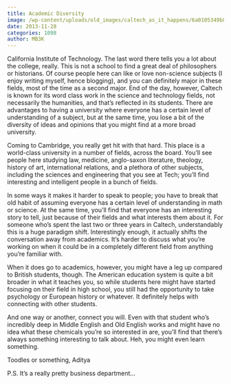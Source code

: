 ```yaml
---
title: Academic Diversity
image: /wp-content/uploads/old_images/caltech_as_it_happens/6a0105349b8251970b019b01aa733c970d.jpg
date: 2013-11-28
categories: 1098
author: MB3K
---
```


California Institute of Technology. The last word there tells you a lot about the college, really. This is not a school to find a great deal of philosophers or historians. Of course people here can like or love non-science subjects (I enjoy writing myself, hence blogging), and you can definitely major in these fields, most of the time as a second major. End of the day, however, Caltech is known for its word class work in the science and technology fields, not necessarily the humanities, and that’s reflected in its students. There are advantages to having a university where everyone has a certain level of understanding of a subject, but at the same time, you lose a bit of the diversity of ideas and opinions that you might find at a more broad university.

Coming to Cambridge, you really get hit with that hard. This place is a world-class university in a number of fields, across the board. You’ll see people here studying law, medicine, anglo-saxon literature, theology, history of art, international relations, and a plethora of other subjects, including the sciences and engineering that you see at Tech; you’ll find interesting and intelligent people in a bunch of fields.

In some ways it makes it harder to speak to people; you have to break that old habit of assuming everyone has a certain level of understanding in math or science. At the same time, you’ll find that everyone has an interesting story to tell, just because of their fields and what interests them about it. For someone who’s spent the last two or three years in Caltech, understandably this is a huge paradigm shift. Interestingly enough, it actually shifts the conversation away from academics. It’s harder to discuss what you’re working on when it could be in a completely different field from anything you’re familiar with.

When it does go to academics, however, you might have a leg up compared to British students, though. The American education system is quite a bit broader in what it teaches you, so while students here might have started focusing on their field in high school, you still had the opportunity to take psychology or European history or whatever. It definitely helps with connecting with other students.

And one way or another, connect you will. Even with that student who’s incredibly deep in Middle English and Old English works and might have no idea what these chemicals you’re so interested in are, you’ll find that there’s always something interesting to talk about. Heh, you might even learn something.

Toodles or something,
Aditya

P.S. It’s a really pretty business department…

